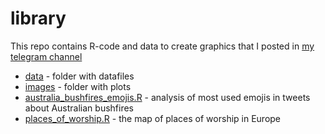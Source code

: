 # library

This repo contains R-code and data to create graphics that I posted in [my telegram channel](https://t.me/no_shit_graphics) 

- [data](data) - folder with datafiles
- [images](images) - folder with plots 
- [australia_bushfires_emojis.R](australia_bushfires_emojis.R) - analysis of most used emojis in tweets about Australian bushfires
- [places_of_worship.R](places_of_worship.R) - the map of places of worship in Europe 
